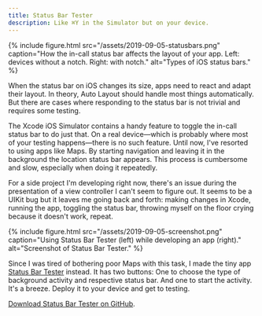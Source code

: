 ```yaml
---
title: Status Bar Tester
description: Like ⌘Y in the Simulator but on your device.
---
```


{% include figure.html src="/assets/2019-09-05-statusbars.png" caption="How the in-call status bar affects the layout of your app. Left: devices without a notch. Right: with notch." alt="Types of iOS status bars." %}

When the status bar on iOS changes its size, apps need to react and adapt their layout. In theory, Auto Layout should handle most things automatically. But there are cases where responding to the status bar is not trivial and requires some testing.

The Xcode iOS Simulator contains a handy feature to toggle the in-call status bar to do just that. On a real device—which is probably where most of your testing happens—there is no such feature. Until now, I've resorted to using apps like Maps. By starting navigation and leaving it in the background the location status bar appears. This process is cumbersome and slow, especially when doing it repeatedly.

For a side project I'm developing right now, there's an issue during the presentation of a view controller I can't seem to figure out. It seems to be a UIKit bug but it leaves me going back and forth: making changes in Xcode, running the app, toggling the status bar, throwing myself on the floor crying because it doesn't work, repeat.

{% include figure.html src="/assets/2019-09-05-screenshot.png" caption="Using Status Bar Tester (left) while developing an app (right)." alt="Screenshot of Status Bar Tester." %}

Since I was tired of bothering poor Maps with this task, I made the tiny app [Status Bar Tester](https://github.com/arthurhammer/StatusBarTester) instead. It has two buttons: One to choose the type of background activity and respective status bar. And one to start the activity. It's a breeze. Deploy it to your device and get to testing.

[Download Status Bar Tester on GitHub](https://github.com/arthurhammer/StatusBarTester).